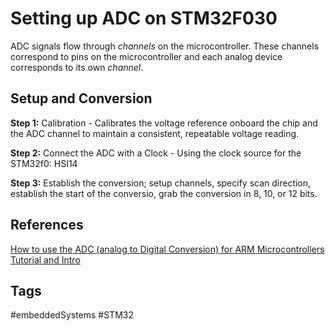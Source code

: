 # Setting up ADC on STM32F030  

ADC signals flow through *channels* on the microcontroller. These channels correspond to pins on the microcontroller and each analog device corresponds to its own *channel*.

## Setup and Conversion
**Step 1:** Calibration - Calibrates the voltage reference onboard the chip and the ADC channel to maintain a consistent, repeatable voltage reading.

**Step 2:** Connect the ADC with a Clock - Using the clock source for the STM32f0: HSI14

**Step 3:** Establish the conversion; setup channels, specify scan direction, establish the start of the conversio, grab the conversion in 8, 10, or 12 bits.

## References
[How to use the ADC (analog to Digital Conversion) for ARM Microcontrollers Tutorial and Intro](https://www.youtube.com/watch?v=Nbg0woJMc-Y&list=PL6PplMTH29SHgRPDufZhfMRoFwRAIrzOp&index=33)

## Tags
#embeddedSystems #STM32
